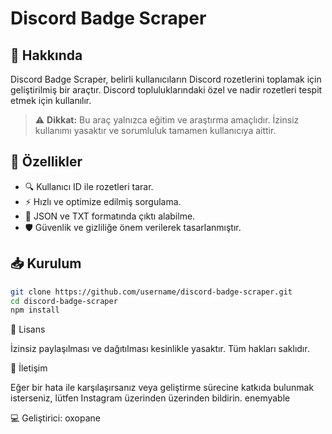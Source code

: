 # Discord Badge Scraper

## 🚀 Hakkında
Discord Badge Scraper, belirli kullanıcıların Discord rozetlerini toplamak için geliştirilmiş bir araçtır. Discord topluluklarındaki özel ve nadir rozetleri tespit etmek için kullanılır.

> ⚠ **Dikkat:** Bu araç yalnızca eğitim ve araştırma amaçlıdır. İzinsiz kullanımı yasaktır ve sorumluluk tamamen kullanıcıya aittir.

## 🎯 Özellikler
- 🔍 Kullanıcı ID ile rozetleri tarar.
- ⚡ Hızlı ve optimize edilmiş sorgulama.
- 📂 JSON ve TXT formatında çıktı alabilme.
- 🛡 Güvenlik ve gizliliğe önem verilerek tasarlanmıştır.

## 📥 Kurulum
```bash
git clone https://github.com/username/discord-badge-scraper.git
cd discord-badge-scraper
npm install
```


📜 Lisans

İzinsiz paylaşılması ve dağıtılması kesinlikle yasaktır. Tüm hakları saklıdır.

📌 İletişim

Eğer bir hata ile karşılaşırsanız veya geliştirme sürecine katkıda bulunmak isterseniz, lütfen Instagram üzerinden üzerinden bildirin.
enemyable

💻 Geliştirici: oxopane
